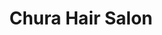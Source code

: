 ---
title: "Chura Hair Salon"
url: /vancouver/chura-hair-salon-granville-street/
shop: hairdresser
---